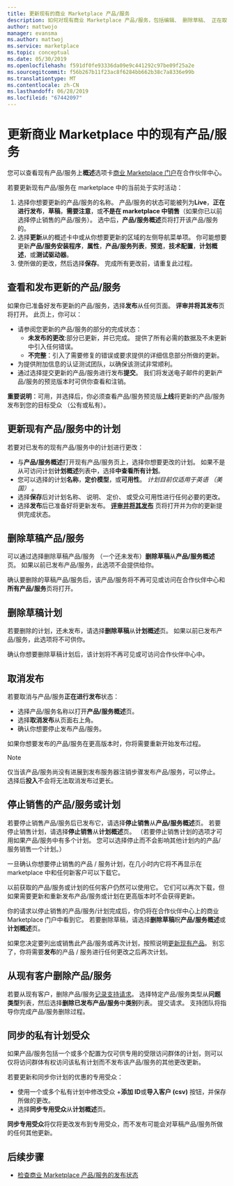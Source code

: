 ```yaml
---
title: 更新现有的商业 Marketplace 产品/服务
description: 如何对现有商业 Marketplace 产品/服务，包括编辑、 删除草稿、 正在取消发布请求进行更新，请停止销售的产品/服务或计划，并同步私有访问群体。
author: mattwojo
manager: evansma
ms.author: mattwoj
ms.service: marketplace
ms.topic: conceptual
ms.date: 05/30/2019
ms.openlocfilehash: f591df0fe93336da09e9c441292c97be09f25a2e
ms.sourcegitcommit: f56b267b11f23ac8f6284bb662b38c7a8336e99b
ms.translationtype: MT
ms.contentlocale: zh-CN
ms.lasthandoff: 06/28/2019
ms.locfileid: "67442097"
---
```

# <a name="update-an-existing-offer-in-the-commercial-marketplace"></a>更新商业 Marketplace 中的现有产品/服务

您可以查看现有产品/服务上**概述**选项卡[商业 Marketplace 门户](https://partner.microsoft.com/dashboard/commercial-marketplace/offers)在合作伙伴中心。

若要更新现有产品/服务在 marketplace 中的当前处于实时活动： 

1. 选择你想要更新的产品/服务的名称。 产品/服务的状态可能被列为**Live**，**正在进行发布**，**草稿**，**需要注意**，或**不是在 marketplace 中销售**（如果你已以前选择停止销售的产品/服务）。 选中后，**产品/服务概述**页将打开该产品/服务的。
2. 选择**更新**从的概述卡中或从你想要更新的区域的左侧导航菜单项。 你可能想要更新**产品/服务安装程序**，**属性**，**产品/服务列表**，**预览**，**技术配置**，**计划概述**，或**测试驱动器**。 
3. 使所做的更改，然后选择**保存**。 完成所有更改前，请重复此过程。

## <a name="review-and-publish-an-updated-offer"></a>查看和发布更新的产品/服务

如果你已准备好发布更新的产品/服务，选择**发布**从任何页面。 **评审并将其发布**页将打开。 此页上，你可以：


- 请参阅您更新的产品/服务的部分的完成状态： 
    - **未发布的更改**:部分已更新，并已完成。 提供了所有必需的数据及不未更新中引入任何错误。
    - **不完整**：引入了需要修复的错误或要求提供的详细信息部分所做的更新。
- 为提供附加信息的认证测试团队，以确保该测试非常顺利。
- 通过选择提交更新的产品/服务进行发布**提交**。  我们将发送电子邮件的更新产品/服务的预览版本时可供你查看和注销。

**重要说明**：可用，并选择后，你必须查看产品/服务预览版**上线**将更新的产品/服务发布到您的目标受众 （公有或私有）。

## <a name="update-a-plan-within-an-existing-offer"></a>更新现有产品/服务中的计划

若要对已发布的现有产品/服务中的计划进行更改：

- 与**产品/服务概述**打开现有产品/服务页上，选择你想要更改的计划。 如果不是从可访问计划**计划概述**列表中，选择**中查看所有计划**。
- 您可以选择的计划**名称**，**定价模型**，或**可用性**。 *计划目前仅适用于英语 （美国）* 。
- 选择**保存**后对计划名称、 说明、 定价、 或受众可用性进行任何必要的更改。 
- 选择**发布**后已准备好将更新发布。 **[评审并将其发布](#review-and-publish-an-updated-offer)** 页将打开并为你的更新提供完成状态。 

## <a name="delete-a-draft-offer"></a>删除草稿产品/服务

可以通过选择删除草稿产品/服务 （一个还未发布）**删除草稿**从**产品/服务概述**页。 如果以前已发布产品/服务，此选项不会提供给你。

确认要删除的草稿产品/服务后，该产品/服务将不再可见或访问在合作伙伴中心和**所有产品/服务**页将打开。

## <a name="delete-a-draft-plan"></a>删除草稿计划

若要删除的计划，还未发布，请选择**删除草稿**从**计划概述**页。 如果以前已发布产品/服务，此选项将不可供你。

确认你想要删除草稿计划后，该计划将不再可见或可访问合作伙伴中心中。

## <a name="cancel-publishing"></a>取消发布

若要取消与产品/服务**正在进行发布**状态：

- 选择产品/服务名称以打开**产品/服务概述**页。 
- 选择**取消发布**从页面右上角。
- 确认你想要停止发布产品/服务。 

如果你想要发布的产品/服务在更高版本时，你将需要重新开始发布过程。

> [!NOTE]
> 仅当该产品/服务尚没有进展到发布服务器注销步骤发布产品/服务，可以停止。 选择后**投入**不会将无法取消发布过更长。

## <a name="stop-selling-an-offer-or-plan"></a>停止销售的产品/服务或计划

若要停止销售产品/服务后已发布它，请选择**停止销售**从**产品/服务概述**页。 若要停止销售计划，请选择**停止销售**从**计划概述**页。 （若要停止销售计划的选项才可用如果产品/服务中有多个计划。 您可以选择停止而不会影响其他计划内的产品/服务销售一个计划。）

一旦确认你想要停止销售的产品 / 服务计划，在几小时内它将不再显示在 marketplace 中和任何新客户可以下载它。 

以前获取的产品/服务或计划的任何客户仍然可以使用它。 它们可以再次下载，但如果需要更新和重新发布产品/服务或计划在更高版本时不会获得更新。 

你的请求以停止销售的产品/服务/计划完成后，你仍将在合作伙伴中心上的商业 Marketplace 门户中看到它。 若要删除草稿，请选择**删除草稿**眖**产品/服务概述**或**计划概述**页。 

如果您决定要列出或销售此产品/服务或再次计划，按照说明[更新现有产品](#update-an-existing-offer-in-the-commercial-marketplace)。 别忘了，你将需要**发布**的产品 / 服务进行任何更改之后再次计划。

## <a name="remove-offers-from-existing-customers"></a>从现有客户删除产品/服务

若要从现有客户，删除产品/服务[记录支持请求](https://support.microsoft.com/supportforbusiness/productselection?sapId=48734891-ee9a-5d77-bf29-82bf8d8111ff)。 选择特定产品/服务类型从**问题类型**列表，然后选择**删除已发布产品/服务**中**类别**列表。 提交请求。 支持团队将指导你完成产品/服务删除过程。

## <a name="sync-private-plan-audiences"></a>同步的私有计划受众

如果产品/服务包括一个或多个配置为仅可供专用的受限访问群体的计划，则可以仅将访问群体有权访问该私有计划而不发布该产品/服务的其他更改更新。 

若要更新和同步你计划的优惠的专用受众：

- 使用一个或多个私有计划中修改受众 +**添加 ID**或**导入客户 (csv)** 按钮，并保存所做的更改。
- 选择**同步专用受众**从**计划概述**页。

**同步专用受众**将仅将更改发布到专用受众，而不发布可能会对草稿产品/服务所做的任何其他更新。

## <a name="next-steps"></a>后续步骤

- [检查商业 Marketplace 产品/服务的发布状态](./publishing-status.md)
